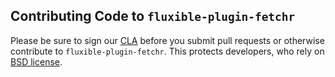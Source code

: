 Contributing Code to `fluxible-plugin-fetchr`
-------------------------------

Please be sure to sign our [CLA][] before you submit pull requests or otherwise contribute to `fluxible-plugin-fetchr`. This protects developers, who rely on [BSD license][].

[BSD license]: https://github.com/yahoo/fluxible-plugin-fetchr/blob/master/LICENSE.md
[CLA]: https://yahoocla.herokuapp.com/
